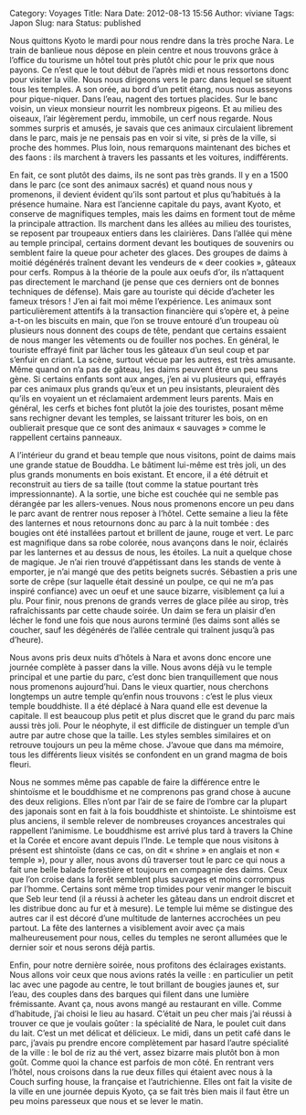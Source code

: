 Category: Voyages
Title: Nara
Date: 2012-08-13 15:56
Author: viviane
Tags: Japon
Slug: nara
Status: published

<div>

Nous quittons Kyoto le mardi pour nous rendre dans la très proche Nara. Le train de banlieue nous dépose en plein centre et nous trouvons grâce à l’office du tourisme un hôtel tout près plutôt chic pour le prix que nous payons. Ce n’est que le tout début de l’après midi et nous ressortons donc pour visiter la ville. Nous nous dirigeons vers le parc dans lequel se situent tous les temples. A son orée, au bord d’un petit étang, nous nous asseyons pour pique-niquer. Dans l’eau, nagent des tortues placides. Sur le banc voisin, un vieux monsieur nourrit les nombreux pigeons. Et au milieu des oiseaux, l’air légèrement perdu, immobile, un cerf nous regarde. Nous sommes surpris et amusés, je savais que ces animaux circulaient librement dans le parc, mais je ne pensais pas en voir si vite, si près de la ville, si proche des hommes. Plus loin, nous remarquons maintenant des biches et des faons : ils marchent à travers les passants et les voitures, indifférents.

En fait, ce sont plutôt des daims, ils ne sont pas très grands. Il y en a 1500 dans le parc (ce sont des animaux sacrés) et quand nous nous y promenons, il devient évident qu’ils sont partout et plus qu’habitués à la présence humaine. Nara est l’ancienne capitale du pays, avant Kyoto, et conserve de magnifiques temples, mais les daims en forment tout de même la principale attraction. Ils marchent dans les allées au milieu des touristes, se reposent par troupeaux entiers dans les clairières. Dans l’allée qui mène au temple principal, certains dorment devant les boutiques de souvenirs ou semblent faire la queue pour acheter des glaces. Des groupes de daims à moitié dégénérés traînent devant les vendeurs de « deer cookies », gâteaux pour cerfs. Rompus à la théorie de la poule aux oeufs d’or, ils n’attaquent pas directement le marchand (je pense que ces derniers ont de bonnes techniques de défense). Mais gare au touriste qui décide d’acheter les fameux trésors ! J’en ai fait moi même l’expérience. Les animaux sont particulièrement attentifs à la transaction financière qui s’opère et, à peine a-t-on les biscuits en main, que l’on se trouve entouré d’un troupeau où plusieurs nous donnent des coups de tête, pendant que certains essaient de nous manger les vêtements ou de fouiller nos poches. En général, le touriste effrayé finit par lâcher tous les gâteaux d’un seul coup et par s’enfuir en criant. La scène, surtout vécue par les autres, est très amusante. Même quand on n’a pas de gâteau, les daims peuvent être un peu sans gène. Si certains enfants sont aux anges, j’en ai vu plusieurs qui, effrayés par ces animaux plus grands qu’eux et un peu insistants, pleuraient dès qu’ils en voyaient un et réclamaient ardemment leurs parents. Mais en général, les cerfs et biches font plutôt la joie des touristes, posant même sans rechigner devant les temples, se laissant triturer les bois, on en oublierait presque que ce sont des animaux « sauvages » comme le rappellent certains panneaux.

A l’intérieur du grand et beau temple que nous visitons, point de daims mais une grande statue de Bouddha. Le bâtiment lui-même est très joli, un des plus grands monuments en bois existant. Et encore, il a été détruit et reconstruit au tiers de sa taille (tout comme la statue pourtant très impressionnante). A la sortie, une biche est couchée qui ne semble pas dérangée par les allers-venues. Nous nous promenons encore un peu dans le parc avant de rentrer nous reposer à l’hôtel. Cette semaine a lieu la fête des lanternes et nous retournons donc au parc à la nuit tombée : des bougies ont été installées partout et brillent de jaune, rouge et vert. Le parc est magnifique dans sa robe colorée, nous avançons dans le noir, éclairés par les lanternes et au dessus de nous, les étoiles. La nuit a quelque chose de magique. Je n’ai rien trouvé d’appétissant dans les stands de vente à emporter, je n’ai mangé que des petits beignets sucrés. Sébastien a pris une sorte de crêpe (sur laquelle était dessiné un poulpe, ce qui ne m’a pas inspiré confiance) avec un oeuf et une sauce bizarre, visiblement ça lui a plu. Pour finir, nous prenons de grands verres de glace pilée au sirop, très rafraîchissants par cette chaude soirée. Un daim se fera un plaisir d’en lécher le fond une fois que nous aurons terminé (les daims sont allés se coucher, sauf les dégénérés de l’allée centrale qui traînent jusqu’à pas d’heure).

Nous avons pris deux nuits d’hôtels à Nara et avons donc encore une journée complète à passer dans la ville. Nous avons déjà vu le temple principal et une partie du parc, c’est donc bien tranquillement que nous nous promenons aujourd’hui. Dans le vieux quartier, nous cherchons longtemps un autre temple qu’enfin nous trouvons : c’est le plus vieux temple bouddhiste. Il a été déplacé à Nara quand elle est devenue la capitale. Il est beaucoup plus petit et plus discret que le grand du parc mais aussi très joli. Pour le néophyte, il est difficile de distinguer un temple d’un autre par autre chose que la taille. Les styles sembles similaires et on retrouve toujours un peu la même chose. J’avoue que dans ma mémoire, tous les différents lieux visités se confondent en un grand magma de bois fleuri.

Nous ne sommes même pas capable de faire la différence entre le shintoïsme et le bouddhisme et ne comprenons pas grand chose à aucune des deux religions. Elles n’ont par l’air de se faire de l’ombre car la plupart des japonais sont en fait à la fois bouddhiste et shintoïste. Le shintoïsme est plus anciens, il semble relever de nombreuses croyances ancestrales qui rappellent l’animisme. Le bouddhisme est arrivé plus tard à travers la Chine et la Corée et encore avant depuis l’Inde. Le temple que nous visitons à présent est shintoïste (dans ce cas, on dit « shrine » en anglais et non « temple »), pour y aller, nous avons dû traverser tout le parc ce qui nous a fait une belle balade forestière et toujours en compagnie des daims. Ceux que l’on croise dans la forêt semblent plus sauvages et moins corrompus par l’homme. Certains sont même trop timides pour venir manger le biscuit que Seb leur tend (il a réussi à acheter les gâteau dans un endroit discret et les distribue donc au fur et à mesure). Le temple lui même se distingue des autres car il est décoré d’une multitude de lanternes accrochées un peu partout. La fête des lanternes a visiblement avoir avec ça mais malheureusement pour nous, celles du temples ne seront allumées que le dernier soir et nous serons déjà partis.

Enfin, pour notre dernière soirée, nous profitons des éclairages existants. Nous allons voir ceux que nous avions ratés la veille : en particulier un petit lac avec une pagode au centre, le tout brillant de bougies jaunes et, sur l’eau, des couples dans des barques qui filent dans une lumière frémissante. Avant ça, nous avons mangé au restaurant en ville. Comme d’habitude, j’ai choisi le lieu au hasard. C’était un peu cher mais j’ai réussi à trouver ce que je voulais goûter : la spécialité de Nara, le poulet cuit dans du lait. C’est un met délicat et délicieux. Le midi, dans un petit café dans le parc, j’avais pu prendre encore complètement par hasard l’autre spécialité de la ville : le bol de riz au thé vert, assez bizarre mais plutôt bon à mon goût. Comme quoi la chance est parfois de mon côté. En rentrant vers l’hôtel, nous croisons dans la rue deux filles qui étaient avec nous à la Couch surfing house, la française et l’autrichienne. Elles ont fait la visite de la ville en une journée depuis Kyoto, ça se fait très bien mais il faut être un peu moins paresseux que nous et se lever le matin.

</div>